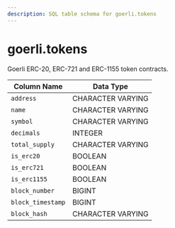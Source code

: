 ```yaml
---
description: SQL table schema for goerli.tokens
---
```


# goerli.tokens

Goerli ERC-20, ERC-721 and ERC-1155 token contracts.

| Column Name       | Data Type         |
| ----------------- | ----------------- |
| `address`         | CHARACTER VARYING |
| `name`            | CHARACTER VARYING |
| `symbol`          | CHARACTER VARYING |
| `decimals`        | INTEGER           |
| `total_supply`    | CHARACTER VARYING |
| `is_erc20`        | BOOLEAN           |
| `is_erc721`       | BOOLEAN           |
| `is_erc1155`      | BOOLEAN           |
| `block_number`    | BIGINT            |
| `block_timestamp` | BIGINT            |
| `block_hash`      | CHARACTER VARYING |

